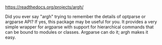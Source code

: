 https://readthedocs.org/projects/argh/

Did you ever say "argh" trying to remember the details of optparse or argparse API? If yes, this package may be useful for you. It provides a very simple wrapper for argparse with support for hierarchical commands that can be bound to modules or classes. Argparse can do it; argh makes it easy.
